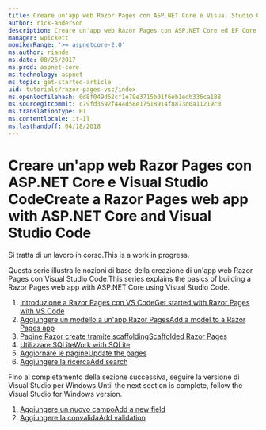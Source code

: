 ```yaml
---
title: Creare un'app web Razor Pages con ASP.NET Core e Visual Studio Code
author: rick-anderson
description: Creare un'app web Razor Pages con ASP.NET Core ed EF Core.
manager: wpickett
monikerRange: '>= aspnetcore-2.0'
ms.author: riande
ms.date: 08/26/2017
ms.prod: aspnet-core
ms.technology: aspnet
ms.topic: get-started-article
uid: tutorials/razor-pages-vsc/index
ms.openlocfilehash: 0d8f049d62cf1e79e3715b01f6eb1edb336ca188
ms.sourcegitcommit: c79fd3592f444d58e17518914f8873d0a11219c0
ms.translationtype: HT
ms.contentlocale: it-IT
ms.lasthandoff: 04/18/2018
---
```

# <a name="create-a-razor-pages-web-app-with-aspnet-core-and-visual-studio-code"></a><span data-ttu-id="a966e-103">Creare un'app web Razor Pages con ASP.NET Core e Visual Studio Code</span><span class="sxs-lookup"><span data-stu-id="a966e-103">Create a Razor Pages web app with ASP.NET Core and Visual Studio Code</span></span>

<span data-ttu-id="a966e-104">Si tratta di un lavoro in corso.</span><span class="sxs-lookup"><span data-stu-id="a966e-104">This is a work in progress.</span></span>

<span data-ttu-id="a966e-105">Questa serie illustra le nozioni di base della creazione di un'app web Razor Pages con Visual Studio Code.</span><span class="sxs-lookup"><span data-stu-id="a966e-105">This series explains the basics of building a Razor Pages web app with ASP.NET Core using Visual Studio Code.</span></span>

1. [<span data-ttu-id="a966e-106">Introduzione a Razor Pages con VS Code</span><span class="sxs-lookup"><span data-stu-id="a966e-106">Get started with Razor Pages with VS Code</span></span>](xref:tutorials/razor-pages-vsc/razor-pages-start)
2. [<span data-ttu-id="a966e-107">Aggiungere un modello a un'app Razor Pages</span><span class="sxs-lookup"><span data-stu-id="a966e-107">Add a model to a Razor Pages app</span></span>](xref:tutorials/razor-pages-vsc/model)
3. [<span data-ttu-id="a966e-108">Pagine Razor create tramite scaffolding</span><span class="sxs-lookup"><span data-stu-id="a966e-108">Scaffolded Razor Pages</span></span>](xref:tutorials/razor-pages-vsc/page)
4. [<span data-ttu-id="a966e-109">Utilizzare SQLite</span><span class="sxs-lookup"><span data-stu-id="a966e-109">Work with SQLite</span></span>](xref:tutorials/razor-pages-vsc/sql)
5. [<span data-ttu-id="a966e-110">Aggiornare le pagine</span><span class="sxs-lookup"><span data-stu-id="a966e-110">Update the pages</span></span>](xref:tutorials/razor-pages-vsc/da1)
6. [<span data-ttu-id="a966e-111">Aggiungere la ricerca</span><span class="sxs-lookup"><span data-stu-id="a966e-111">Add search</span></span>](xref:tutorials/razor-pages-vsc/search)

<span data-ttu-id="a966e-112">Fino al completamento della sezione successiva, seguire la versione di Visual Studio per Windows.</span><span class="sxs-lookup"><span data-stu-id="a966e-112">Until the next section is complete, follow the Visual Studio for Windows version.</span></span>

1. [<span data-ttu-id="a966e-113">Aggiungere un nuovo campo</span><span class="sxs-lookup"><span data-stu-id="a966e-113">Add a new field</span></span>](xref:tutorials/razor-pages/new-field)
1. [<span data-ttu-id="a966e-114">Aggiungere la convalida</span><span class="sxs-lookup"><span data-stu-id="a966e-114">Add validation</span></span>](xref:tutorials/razor-pages/validation)
